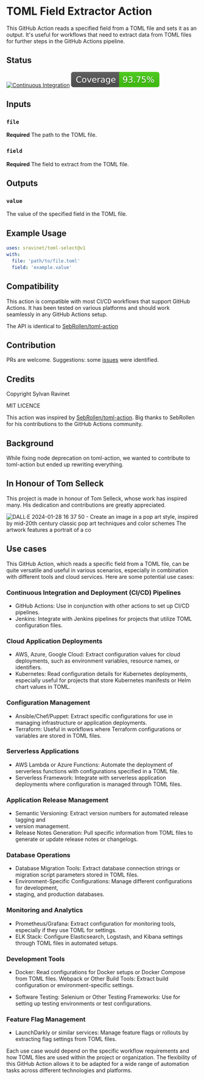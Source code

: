 # TOML Field Extractor Action

This GitHub Action reads a specified field from a TOML file and sets it as an
output. It's useful for workflows that need to extract data from TOML files for
further steps in the GitHub Actions pipeline.

## Status

[![Continuous Integration](https://github.com/sravinet/toml-select/actions/workflows/ci.yml/badge.svg)](https://github.com/sravinet/toml-select/actions/workflows/ci.yml) [![Coverage](https://github.com/sravinet/toml-select/blob/main/badges/coverage.svg)](https://github.com/sravinet/toml-select/blob/main/badges/coverage.svg)

## Inputs

### `file`

**Required** The path to the TOML file.

### `field`

**Required** The field to extract from the TOML file.

## Outputs

### `value`

The value of the specified field in the TOML file.

## Example Usage

```yml
uses: sravinet/toml-select@v1
with:
  file: 'path/to/file.toml'
  field: 'example.value'
```

## Compatibility

This action is compatible with most CI/CD workflows that support GitHub
Actions. It has been tested on various platforms and should work seamlessly
in any GitHub Actions setup.

The API is identical to [SebRollen/toml-action]([url](https://github.com/SebRollen/toml-action))

## Contribution

PRs are welcome. Suggestions: some [issues](https://github.com/sravinet/toml-select/issues) were identified.

## Credits

Copyright Sylvan Ravinet

MIT LICENCE

This action was inspired by [SebRollen/toml-action](https://github.com/SebRollen/toml-action). Big thanks to SebRollen
for his contributions to the GitHub Actions community.

## Background

While fixing node deprecation on toml-action, we wanted to contribute to
toml-action but ended up rewriting everything.

## In Honour of Tom Selleck

This project is made in honour of Tom Selleck, whose work has inspired many.
His dedication and contributions are greatly appreciated.

![DALL·E 2024-01-28 16 37 50 - Create an image in a pop art style, inspired by mid-20th century classic pop art techniques and color schemes  The artwork features a portrait of a co](https://github.com/sravinet/toml-select/assets/1691996/bd2c1cd6-1d49-4cee-a312-4b5fc511c98f)

## Use cases

This GitHub Action, which reads a specific field from a TOML file, can be quite
versatile and useful in various scenarios, especially in combination with
different tools and cloud services. Here are some potential use cases:

### Continuous Integration and Deployment (CI/CD) Pipelines

- GitHub Actions: Use in conjunction with other actions to set up CI/CD
pipelines.
- Jenkins: Integrate with Jenkins pipelines for projects that utilize TOML
configuration files.

### Cloud Application Deployments

- AWS, Azure, Google Cloud: Extract configuration values for cloud deployments,
such as environment variables, resource names, or identifiers.
- Kubernetes: Read configuration details for Kubernetes deployments, especially
useful for projects that store Kubernetes manifests or Helm chart values in TOML.

### Configuration Management

- Ansible/Chef/Puppet: Extract specific configurations for use in managing
infrastructure or application deployments.
- Terraform: Useful in workflows where Terraform configurations or variables
are stored in TOML files.

### Serverless Applications

- AWS Lambda or Azure Functions: Automate the deployment of serverless functions
with configurations specified in a TOML file.
- Serverless Framework: Integrate with serverless application deployments where
configuration is managed through TOML files.

### Application Release Management

- Semantic Versioning: Extract version numbers for automated release tagging and
- version management.
- Release Notes Generation: Pull specific information from TOML files to generate
or update release notes or changelogs.

### Database Operations

- Database Migration Tools: Extract database connection strings or migration
script parameters stored in TOML files.
- Environment-Specific Configurations: Manage different configurations for development,
- staging, and production databases.

### Monitoring and Analytics

- Prometheus/Grafana: Extract configuration for monitoring tools, especially
if they use TOML for settings.
- ELK Stack: Configure Elasticsearch, Logstash, and Kibana settings through
TOML files in automated setups.

### Development Tools

- Docker: Read configurations for Docker setups or Docker Compose from TOML files.
Webpack or Other Build Tools: Extract build configuration or
environment-specific settings.

- Software Testing:
Selenium or Other Testing Frameworks: Use for setting up testing environments
or test configurations.

### Feature Flag Management

- LaunchDarkly or similar services: Manage feature flags or rollouts by
extracting flag settings from TOML files.

Each use case would depend on the specific workflow requirements and how TOML
files are used within the project or organization. The flexibility of this
GitHub Action allows it to be adapted for a wide range of automation tasks
across different technologies and platforms.
